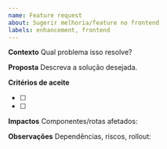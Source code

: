 ```yaml
---
name: Feature request
about: Sugerir melhoria/feature no frontend
labels: enhancement, frontend
---
```


**Contexto**
Qual problema isso resolve?

**Proposta**
Descreva a solução desejada.

**Critérios de aceite**

- [ ]
- [ ]

**Impactos**
Componentes/rotas afetados:

**Observações**
Dependências, riscos, rollout:
